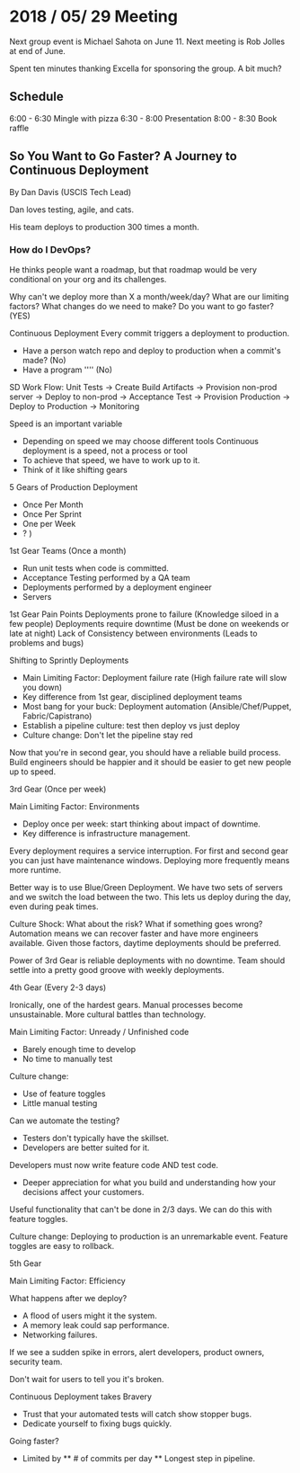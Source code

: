# 2018 / 05/ 29 Meeting

Next group event is Michael Sahota on June 11.
Next meeting is Rob Jolles at end of June.

Spent ten minutes thanking Excella for sponsoring the group. A bit much?

## Schedule
6:00 - 6:30 Mingle with pizza
6:30 - 8:00 Presentation
8:00 - 8:30 Book raffle

## So You Want to Go Faster? A Journey to Continuous Deployment
By Dan Davis (USCIS Tech Lead)

Dan loves testing, agile, and cats.

His team deploys to production 300 times a month.

### How do I DevOps?
He thinks people want a roadmap, but that roadmap would be very conditional
on your org and its challenges.

Why can't we deploy more than X a month/week/day?
What are our limiting factors?
What changes do we need to make?
Do you want to go faster? (YES)

Continuous Deployment
Every commit triggers a deployment to production.
* Have a person watch repo and deploy to production when a commit's made? (No)
* Have a program '''' (No)

SD Work Flow:
Unit Tests -> Create Build Artifacts -> Provision non-prod server -> Deploy to non-prod ->
Acceptance Test -> Provision Production -> Deploy to Production -> Monitoring

Speed is an important variable
* Depending on speed we may choose different tools
Continuous deployment is a speed, not a process or tool
* To achieve that speed, we have to work up to it.
* Think of it like shifting gears

5 Gears of Production Deployment
* Once Per Month
* Once Per Sprint
* One per Week
* ?
)

1st Gear Teams (Once a month)
* Run unit tests when code is committed.
* Acceptance Testing performed by a QA team
* Deployments performed by a deployment engineer
* Servers

1st Gear Pain Points
Deployments prone to failure (Knowledge siloed in a few people)
Deployments require downtime (Must be done on weekends or late at night)
Lack of Consistency between environments (Leads to problems and bugs)

Shifting to Sprintly Deployments
* Main Limiting Factor: Deployment failure rate (High failure rate will slow you down)
* Key difference from 1st gear, disciplined deployment teams
* Most bang for your buck: Deployment automation (Ansible/Chef/Puppet, Fabric/Capistrano)
* Establish a pipeline culture: test then deploy vs just deploy
* Culture change: Don't let the pipeline stay red

Now that you're in second gear, you should have a reliable build process.
Build engineers should be happier and it should be easier to get new people
up to speed.

3rd Gear (Once per week)

Main Limiting Factor: Environments
* Deploy once per week: start thinking about impact of downtime.
* Key difference is infrastructure management.

Every deployment requires a service interruption. For first and second gear you can
just have maintenance windows. Deploying more frequently means more runtime.

Better way is to use Blue/Green Deployment. We have two sets of servers and we
switch the load between the two. This lets us deploy during the day, even during peak
times.

Culture Shock: What about the risk? What if something goes wrong? Automation means we can
recover faster and have more engineers available. Given those factors, daytime deployments
should be preferred.

Power of 3rd Gear is reliable deployments with no downtime. Team should settle into a pretty
good groove with weekly deployments.

4th Gear (Every 2-3 days)

Ironically, one of the hardest gears.
Manual processes become unsustainable.
More cultural battles than technology.

Main Limiting Factor: Unready / Unfinished code
* Barely enough time to develop
* No time to manually test

Culture change:
* Use of feature toggles
* Little manual testing

Can we automate the testing?
* Testers don't typically have the skillset.
* Developers are better suited for it.

Developers must now write feature code AND test code.
* Deeper appreciation for what you build and understanding how your decisions affect your customers.

Useful functionality that can't be done in 2/3 days. We can do this with feature toggles.

Culture change: Deploying to production is an unremarkable event. Feature toggles are easy to rollback.

5th Gear

Main Limiting Factor: Efficiency

What happens after we deploy?
* A flood of users might it the system.
* A memory leak could sap performance.
* Networking failures.

If we see a sudden spike in errors, alert developers, product owners, security team.

Don't wait for users to tell you it's broken.

Continuous Deployment takes Bravery
* Trust that your automated tests will catch show stopper bugs.
* Dedicate yourself to fixing bugs quickly.

Going faster?
* Limited by 
** # of commits per day
** Longest step in pipeline.
